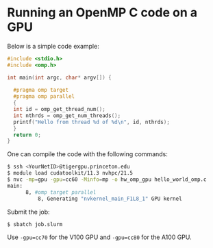 # Running an OpenMP C code on a GPU

Below is a simple code example:

```C
#include <stdio.h>
#include <omp.h>

int main(int argc, char* argv[]) {
 
  #pragma omp target
  #pragma omp parallel
  {
  int id = omp_get_thread_num();
  int nthrds = omp_get_num_threads();
  printf("Hello from thread %d of %d\n", id, nthrds);
  }
  return 0;
}
```

One can compile the code with the following commands:

```bash
$ ssh <YourNetID>@tigergpu.princeton.edu
$ module load cudatoolkit/11.3 nvhpc/21.5
$ nvc -mp=gpu -gpu=cc60 -Minfo=mp -o hw_omp_gpu hello_world_omp.c
main:
      8, #omp target parallel
          8, Generating "nvkernel_main_F1L8_1" GPU kernel
```

Submit the job:

```
$ sbatch job.slurm
```

Use `-gpu=cc70` for the V100 GPU and `-gpu=cc80` for the A100 GPU.
